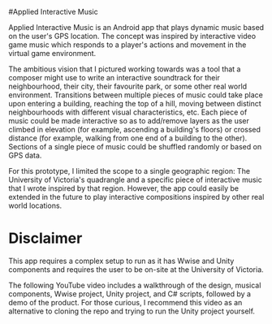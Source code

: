 #Applied Interactive Music

Applied Interactive Music is an Android app that plays dynamic music based on the user's GPS location.
The concept was inspired by interactive video game music which responds to a player's actions and movement
in the virtual game environment.

The ambitious vision that I pictured working towards was a tool that a composer might use to write an
interactive soundtrack for their neighbourhood, their city, their favourite park, or some other real
world environment. Transitions between multiple pieces of music could take place upon entering a building,
reaching the top of a hill, moving between distinct neighbourhoods with different visual characteristics, etc.
Each piece of music could be made interactive so as to add/remove layers as the user climbed in elevation (for
example, ascending a building's floors) or crossed distance (for example, walking from one end of a building
to the other). Sections of a single piece of music could be shuffled randomly or based on GPS data.

For this prototype, I limited the scope to a single geographic region: The University of Victoria's quadrangle
and a specific piece of interactive music that I wrote inspired by that region. However, the app could easily be
extended in the future to play interactive compositions inspired by other real world locations.

<!-- start:code block -->

# Disclaimer
This app requires a complex setup to run as it has Wwise and Unity components and requires the user
to be on-site at the University of Victoria.

The following YouTube video includes a walkthrough of the design, musical components, Wwise project,
Unity project, and C# scripts, followed by a demo of the product. For those curious, I recommend this
video as an alternative to cloning the repo and trying to run the Unity project yourself.

<!-- end:code block -->
